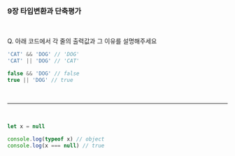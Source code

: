 ### 9장 타입변환과 단축평가

<br>

Q. 아래 코드에서 각 줄의 출력값과 그 이유를 설명해주세요

```js
'CAT' && 'DOG' // 'DOG'
'CAT' || 'DOG' // 'CAT'

false && 'DOG' // false
true || 'DOG' // true
```

<br>

---

<br>

```js
let x = null

console.log(typeof x) // object
console.log(x === null) // true
```

<br>
